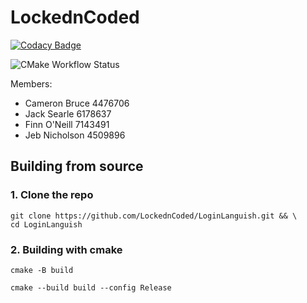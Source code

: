 # LockednCoded

[![Codacy Badge](https://api.codacy.com/project/badge/Grade/8bfa17b279f24f268361ecb7cfbf7124)](https://app.codacy.com/gh/LockednCoded/LoginLanguish?utm_source=github.com&utm_medium=referral&utm_content=LockednCoded/LoginLanguish&utm_campaign=Badge_Grade)

![CMake Workflow Status](https://github.com/LockednCoded/LoginLanguish/actions/workflows/cmake.yml/badge.svg)

Members:
- Cameron Bruce 4476706
- Jack Searle 6178637
- Finn O'Neill 7143491
- Jeb Nicholson 4509896

## Building from source

### 1. Clone the repo

```
git clone https://github.com/LockednCoded/LoginLanguish.git && \
cd LoginLanguish
```

### 2. Building with cmake

```
cmake -B build
```
```
cmake --build build --config Release
```
